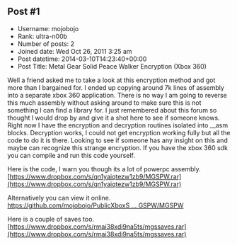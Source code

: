 ## Post #1
- Username: mojobojo
- Rank: ultra-n00b
- Number of posts: 2
- Joined date: Wed Oct 26, 2011 3:25 am
- Post datetime: 2014-03-10T14:23:40+00:00
- Post Title: Metal Gear Solid Peace Walker Encryption (Xbox 360)

Well a friend asked me to take a look at this encryption method and got more than I bargained for. I ended up copying around 7k lines of assembly into a separate xbox 360 application. There is no way I am going to reverse this much assembly without asking around to make sure this is not something I can find a library for. I just remembered about this forum so thought I would drop by and give it a shot here to see if someone knows. Right now I have the encryption and decryption routines isolated into __asm blocks. Decryption works, I could not get encryption working fully but all the code to do it is there. Looking to see if someone has any insight on this and maybe can recognize this strange encryption. If you have the xbox 360 sdk you can compile and run this code yourself.

Here is the code, I warn you though its a lot of powerpc assembly.
[https://www.dropbox.com/s/qn1yaiqtezw1zb9/MGSPW.rar](https://www.dropbox.com/s/qn1yaiqtezw1zb9/MGSPW.rar)

Alternatively you can view it online.
[https://github.com/mojobojo/PublicXboxS ... GSPW/MGSPW](https://github.com/mojobojo/PublicXboxStuff/tree/master/Applications/Xbox/MGSPW/MGSPW)

Here is a couple of saves too.
[https://www.dropbox.com/s/rmai38xdi9na5ts/mgssaves.rar](https://www.dropbox.com/s/rmai38xdi9na5ts/mgssaves.rar)
